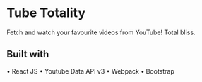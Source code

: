 # Tube Totality

Fetch and watch your favourite videos from YouTube! Total bliss.



## Built with
• React JS
• Youtube Data API v3
• Webpack
• Bootstrap

